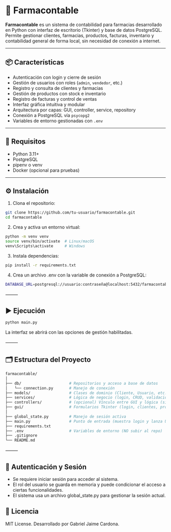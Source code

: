 # 💊 Farmacontable

**Farmacontable** es un sistema de contabilidad para farmacias desarrollado en Python con interfaz de escritorio (Tkinter) y base de datos PostgreSQL. Permite gestionar clientes, farmacias, productos, facturas, inventario y contabilidad general de forma local, sin necesidad de conexión a internet.

---

## 📦 Características

- Autenticación con login y cierre de sesión
- Gestión de usuarios con roles (`admin`, `vendedor`, etc.)
- Registro y consulta de clientes y farmacias
- Gestión de productos con stock e inventario
- Registro de facturas y control de ventas
- Interfaz gráfica intuitiva y modular
- Arquitectura por capas: GUI, controller, service, repository
- Conexión a PostgreSQL vía `psycopg2`
- Variables de entorno gestionadas con `.env`

---

## 🚀 Requisitos

- Python 3.11+
- PostgreSQL
- pipenv o venv
- Docker (opcional para pruebas)

---

## ⚙️ Instalación

1. Clona el repositorio:

```bash
git clone https://github.com/tu-usuario/farmacontable.git
cd farmacontable
```

2.	Crea y activa un entorno virtual:

```bash
python -m venv venv
source venv/bin/activate  # Linux/macOS
venv\Scripts\activate     # Windows
```

3.	Instala dependencias:

```bash
pip install -r requirements.txt
```

4.	Crea un archivo .env con la variable de conexión a PostgreSQL:

```bash
DATABASE_URL=postgresql://usuario:contraseña@localhost:5432/farmacontable
```

⸻

## ▶️ Ejecución

```bash
python main.py
```

La interfaz se abrirá con las opciones de gestión habilitadas.

⸻

## 🗂️ Estructura del Proyecto

```bash
farmacontable/
│
├── db/                     # Repositorios y acceso a base de datos
│   └── connection.py       # Manejo de conexión
├── models/                 # Clases de dominio (Cliente, Usuario, etc.)
├── services/               # Lógica de negocio (login, CRUD, validaciones)
├── controllers/            # (opcional) Vínculo entre GUI y lógica (si aplica)
├── gui/                    # Formularios Tkinter (login, clientes, productos, etc.)
│
├── global_state.py         # Manejo de sesión activa
├── main.py                 # Punto de entrada (muestra login y lanza UI)
├── requirements.txt
├── .env                    # Variables de entorno (NO subir al repo)
├── .gitignore
└── README.md
```

⸻

## 🔐 Autenticación y Sesión

- Se requiere iniciar sesión para acceder al sistema.
- El rol del usuario se guarda en memoria y puede condicionar el acceso a ciertas funcionalidades.
- El sistema usa un archivo global_state.py para gestionar la sesión actual.

## 📌 Licencia

MIT License. Desarrollado por Gabriel Jaime Cardona.